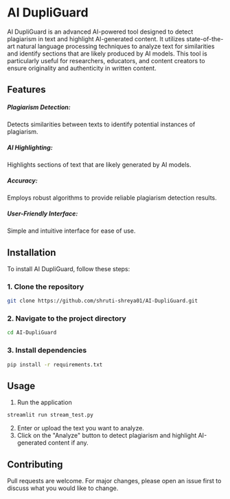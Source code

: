 # AI DupliGuard

AI DupliGuard is an advanced AI-powered tool designed to detect plagiarism in text and highlight AI-generated content. It utilizes state-of-the-art natural language processing techniques to analyze text for similarities and identify sections that are likely produced by AI models. This tool is particularly useful for researchers, educators, and content creators to ensure originality and authenticity in written content.

## Features
##### Plagiarism Detection: 
Detects similarities between texts to identify potential instances of plagiarism.
##### AI Highlighting: 
Highlights sections of text that are likely generated by AI models.
##### Accuracy: 
Employs robust algorithms to provide reliable plagiarism detection results.
##### User-Friendly Interface: 
Simple and intuitive interface for ease of use.

## Installation

To install AI DupliGuard, follow these steps:
### 1. Clone the repository
```bash
git clone https://github.com/shruti-shreya01/AI-DupliGuard.git
```
### 2. Navigate to the project directory
```bash
cd AI-DupliGuard
```
### 3. Install dependencies
```bash
pip install -r requirements.txt
```
## Usage

1. Run the application 
```bash
streamlit run stream_test.py
```
2. Enter or upload the text you want to analyze.
3. Click on the "Analyze" button to detect plagiarism and highlight AI-generated content if any.

## Contributing

Pull requests are welcome. For major changes, please open an issue first
to discuss what you would like to change.
